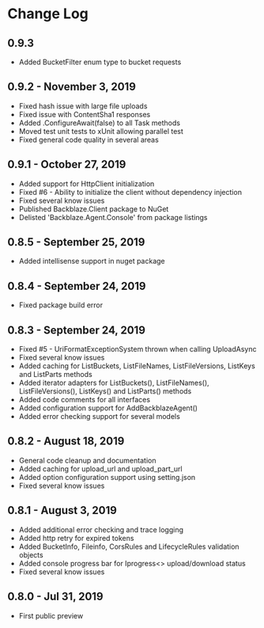 # Change Log

## 0.9.3
* Added BucketFilter enum type to bucket requests

## 0.9.2 - November 3, 2019

* Fixed hash issue with large file uploads
* Fixed issue with ContentSha1 responses
* Added .ConfigureAwait(false) to all Task methods
* Moved test unit tests to xUnit allowing parallel test
* Fixed general code quality in several areas

## 0.9.1 - October 27, 2019

* Added support for HttpClient initialization
* Fixed #6 - Ability to initialize the client without dependency injection
* Fixed several know issues
* Published Backblaze.Client package to NuGet
* Delisted 'Backblaze.Agent.Console' from package listings

## 0.8.5 - September 25, 2019

* Added intellisense support in nuget package

## 0.8.4 - September 24, 2019

* Fixed package build error

## 0.8.3 - September 24, 2019

* Fixed #5 - UriFormatExceptionSystem thrown when calling UploadAsync
* Fixed several know issues
* Added caching for ListBuckets, ListFileNames, ListFileVersions, ListKeys and ListParts methods
* Added iterator adapters for ListBuckets(), ListFileNames(), ListFileVersions(), ListKeys() and ListParts() methods
* Added code comments for all interfaces
* Added configuration support for AddBackblazeAgent()
* Added error checking support for several models

## 0.8.2 - August 18, 2019

* General code cleanup and documentation
* Added caching for upload_url and upload_part_url
* Added option configuration support using setting.json
* Fixed several know issues
 
## 0.8.1 - August 3, 2019

* Added additional error checking and trace logging
* Added http retry for expired tokens
* Added BucketInfo, Fileinfo, CorsRules and LifecycleRules validation objects
* Added console progress bar for Iprogress<> upload/download status
* Fixed several know issues

## 0.8.0 - Jul 31, 2019

* First public preview